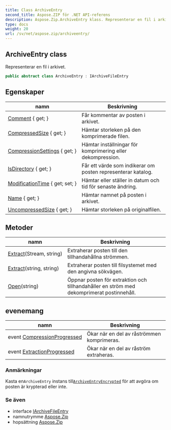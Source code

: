 ```yaml
---
title: Class ArchiveEntry
second_title: Aspose.ZIP för .NET API-referens
description: Aspose.Zip.ArchiveEntry klass. Representerar en fil i arkivet.
type: docs
weight: 20
url: /sv/net/aspose.zip/archiveentry/
---
```

## ArchiveEntry class

Representerar en fil i arkivet.

```csharp
public abstract class ArchiveEntry : IArchiveFileEntry
```

## Egenskaper

| namn | Beskrivning |
| --- | --- |
| [Comment](../../aspose.zip/archiveentry/comment/) { get; } | Får kommentar av posten i arkivet. |
| [CompressedSize](../../aspose.zip/archiveentry/compressedsize/) { get; } | Hämtar storleken på den komprimerade filen. |
| [CompressionSettings](../../aspose.zip/archiveentry/compressionsettings/) { get; } | Hämtar inställningar för komprimering eller dekompression. |
| [IsDirectory](../../aspose.zip/archiveentry/isdirectory/) { get; } | Får ett värde som indikerar om posten representerar katalog. |
| [ModificationTime](../../aspose.zip/archiveentry/modificationtime/) { get; set; } | Hämtar eller ställer in datum och tid för senaste ändring. |
| [Name](../../aspose.zip/archiveentry/name/) { get; } | Hämtar namnet på posten i arkivet. |
| [UncompressedSize](../../aspose.zip/archiveentry/uncompressedsize/) { get; } | Hämtar storleken på originalfilen. |

## Metoder

| namn | Beskrivning |
| --- | --- |
| [Extract](../../aspose.zip/archiveentry/extract/#extract_1)(Stream, string) | Extraherar posten till den tillhandahållna strömmen. |
| [Extract](../../aspose.zip/archiveentry/extract/#extract)(string, string) | Extraherar posten till filsystemet med den angivna sökvägen. |
| [Open](../../aspose.zip/archiveentry/open/)(string) | Öppnar posten för extraktion och tillhandahåller en ström med dekomprimerat postinnehåll. |

## evenemang

| namn | Beskrivning |
| --- | --- |
| event [CompressionProgressed](../../aspose.zip/archiveentry/compressionprogressed/) | Ökar när en del av råströmmen komprimeras. |
| event [ExtractionProgressed](../../aspose.zip/archiveentry/extractionprogressed/) | Ökar när en del av råström extraheras. |

### Anmärkningar

Kasta en`ArchiveEntry` instans till[`ArchiveEntryEncrypted`](../archiveentryencrypted/) för att avgöra om posten är krypterad eller inte.

### Se även

* interface [IArchiveFileEntry](../iarchivefileentry/)
* namnutrymme [Aspose.Zip](../../aspose.zip/)
* hopsättning [Aspose.Zip](../../)


